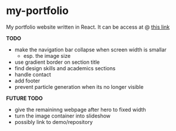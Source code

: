 # my-portfolio
My portfolio website written in React. 
It can be access at @ [this link](https://nawzerox239.github.io/my-portfolio/)

**TODO**

- make the navigation bar collapse when screen width is smallar
  - esp. the image size
- use gradient border on section title
- find design skills and academics sections
- handle contact
- add footer
- prevent particle generation when its no longer visible

**FUTURE TODO**
- give the remaininng webpage after hero to fixed width
- turn the image container into slideshow
- possibly link to demo/repository
